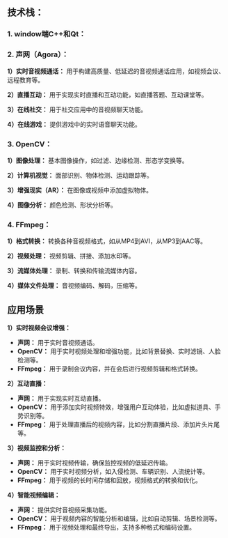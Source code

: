 ## 技术栈：

### 1. window端C++和Qt：

### 2. 声网（Agora）：

**1）实时音视频通话：** 用于构建高质量、低延迟的音视频通话应用，如视频会议、远程教育等。

**2）直播互动：** 用于实现实时直播和互动功能，如直播答题、互动课堂等。

**3）在线社交：** 用于社交应用中的音视频聊天功能。

**4）在线游戏：** 提供游戏中的实时语音聊天功能。

### 3. OpenCV：

**1）图像处理：** 基本图像操作，如过滤、边缘检测、形态学变换等。

**2）计算机视觉：** 面部识别、物体检测、运动跟踪等。

**3）增强现实（AR）：** 在图像或视频中添加虚拟物体。

**4）图像分析：** 颜色检测、形状分析等。

### 4. FFmpeg：

**1）格式转换：** 转换各种音视频格式，如从MP4到AVI，从MP3到AAC等。

**2）视频处理：** 视频剪辑、拼接、添加水印等。

**3）流媒体处理：** 录制、转换和传输流媒体内容。

**4）媒体文件处理：** 音视频编码、解码，压缩等。

## 应用场景

**1）实时视频会议增强：**

- **声网：** 用于实时音视频通话。
- **OpenCV：** 用于实时视频处理和增强功能，比如背景替换、实时滤镜、人脸检测等。
- **FFmpeg：** 用于录制会议内容，并在会后进行视频剪辑和格式转换。

**2）互动直播：**

- **声网：** 用于实现实时互动直播。
- **OpenCV：** 用于添加实时视频特效，增强用户互动体验，比如虚拟道具、手势识别等。
- **FFmpeg：** 用于处理直播后的视频内容，比如分割直播片段、添加片头片尾等。

**3）视频监控和分析：**

- **声网：** 用于实时视频传输，确保监控视频的低延迟传输。
- **OpenCV：** 用于实时视频分析，如入侵检测、车辆识别、人流统计等。
- **FFmpeg：** 用于视频的长时间存储和回放，视频格式的转换和优化。

**4）智能视频编辑：**

- **声网：** 提供实时音视频采集功能。
- **OpenCV：** 用于视频内容的智能分析和编辑，比如自动剪辑、场景检测等。
- **FFmpeg：** 用于视频处理和最终导出，支持多种格式和编码设置。